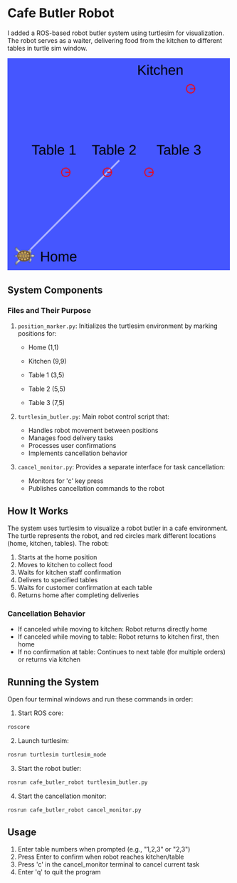 # Cafe Butler Robot

I added a ROS-based robot butler system using turtlesim for visualization. The robot serves as a waiter, delivering food from the kitchen to different tables in turtle sim window.

<img src="media/Untitled Diagram.png" width="500">

## System Components

### Files and Their Purpose

1. `position_marker.py`: Initializes the turtlesim environment by marking positions for:
   - Home (1,1)
   - Kitchen (9,9)
   - Table 1 (3,5)

   - Table 2 (5,5)
   - Table 3 (7,5)


2. `turtlesim_butler.py`: Main robot control script that:
   - Handles robot movement between positions
   - Manages food delivery tasks
   - Processes user confirmations
   - Implements cancellation behavior

3. `cancel_monitor.py`: Provides a separate interface for task cancellation:
   - Monitors for 'c' key press
   - Publishes cancellation commands to the robot

## How It Works

The system uses turtlesim to visualize a robot butler in a cafe environment. The turtle represents the robot, and red circles mark different locations (home, kitchen, tables). The robot:

1. Starts at the home position
2. Moves to kitchen to collect food
3. Waits for kitchen staff confirmation
4. Delivers to specified tables
5. Waits for customer confirmation at each table
6. Returns home after completing deliveries

### Cancellation Behavior
- If canceled while moving to kitchen: Robot returns directly home
- If canceled while moving to table: Robot returns to kitchen first, then home
- If no confirmation at table: Continues to next table (for multiple orders) or returns via kitchen

## Running the System

Open four terminal windows and run these commands in order:

1. Start ROS core:
```bash
roscore
```

2. Launch turtlesim:
```bash
rosrun turtlesim turtlesim_node
```

3. Start the robot butler:
```bash
rosrun cafe_butler_robot turtlesim_butler.py
```

4. Start the cancellation monitor:
```bash
rosrun cafe_butler_robot cancel_monitor.py
```

## Usage

1. Enter table numbers when prompted (e.g., "1,2,3" or "2,3")
2. Press Enter to confirm when robot reaches kitchen/table
3. Press 'c' in the cancel_monitor terminal to cancel current task
4. Enter 'q' to quit the program
